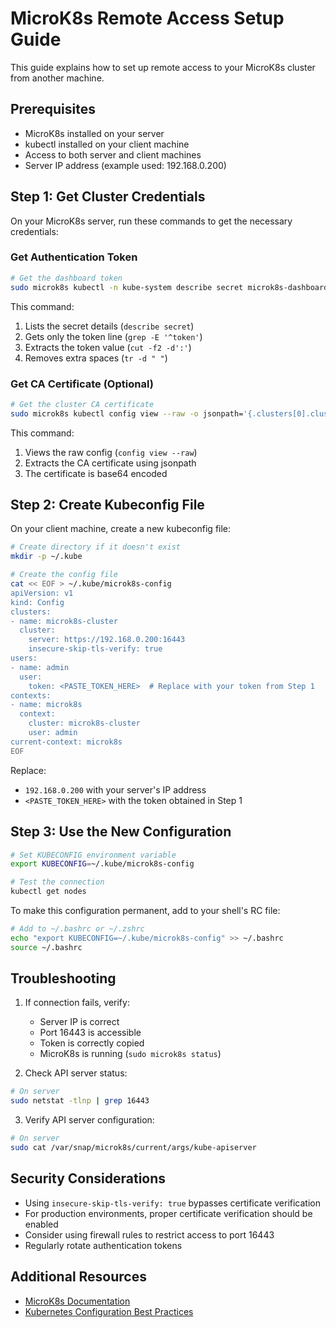 # MicroK8s Remote Access Setup Guide

This guide explains how to set up remote access to your MicroK8s cluster from another machine.

## Prerequisites

- MicroK8s installed on your server
- kubectl installed on your client machine
- Access to both server and client machines
- Server IP address (example used: 192.168.0.200)

## Step 1: Get Cluster Credentials

On your MicroK8s server, run these commands to get the necessary credentials:

### Get Authentication Token

```bash
# Get the dashboard token
sudo microk8s kubectl -n kube-system describe secret microk8s-dashboard-token | grep -E '^token' | cut -f2 -d':' | tr -d " "
```

This command:
1. Lists the secret details (`describe secret`)
2. Gets only the token line (`grep -E '^token'`)
3. Extracts the token value (`cut -f2 -d':'`)
4. Removes extra spaces (`tr -d " "`)

### Get CA Certificate (Optional)

```bash
# Get the cluster CA certificate
sudo microk8s kubectl config view --raw -o jsonpath='{.clusters[0].cluster.certificate-authority-data}'
```

This command:
1. Views the raw config (`config view --raw`)
2. Extracts the CA certificate using jsonpath
3. The certificate is base64 encoded

## Step 2: Create Kubeconfig File

On your client machine, create a new kubeconfig file:

```bash
# Create directory if it doesn't exist
mkdir -p ~/.kube

# Create the config file
cat << EOF > ~/.kube/microk8s-config
apiVersion: v1
kind: Config
clusters:
- name: microk8s-cluster
  cluster:
    server: https://192.168.0.200:16443
    insecure-skip-tls-verify: true
users:
- name: admin
  user:
    token: <PASTE_TOKEN_HERE>  # Replace with your token from Step 1
contexts:
- name: microk8s
  context:
    cluster: microk8s-cluster
    user: admin
current-context: microk8s
EOF
```

Replace:
- `192.168.0.200` with your server's IP address
- `<PASTE_TOKEN_HERE>` with the token obtained in Step 1

## Step 3: Use the New Configuration

```bash
# Set KUBECONFIG environment variable
export KUBECONFIG=~/.kube/microk8s-config

# Test the connection
kubectl get nodes
```

To make this configuration permanent, add to your shell's RC file:

```bash
# Add to ~/.bashrc or ~/.zshrc
echo "export KUBECONFIG=~/.kube/microk8s-config" >> ~/.bashrc
source ~/.bashrc
```

## Troubleshooting

1. If connection fails, verify:
   - Server IP is correct
   - Port 16443 is accessible
   - Token is correctly copied
   - MicroK8s is running (`sudo microk8s status`)

2. Check API server status:
```bash
# On server
sudo netstat -tlnp | grep 16443
```

3. Verify API server configuration:
```bash
# On server
sudo cat /var/snap/microk8s/current/args/kube-apiserver
```

## Security Considerations

- Using `insecure-skip-tls-verify: true` bypasses certificate verification
- For production environments, proper certificate verification should be enabled
- Consider using firewall rules to restrict access to port 16443
- Regularly rotate authentication tokens

## Additional Resources

- [MicroK8s Documentation](https://microk8s.io/docs)
- [Kubernetes Configuration Best Practices](https://kubernetes.io/docs/concepts/configuration/organize-cluster-access-kubeconfig/)

